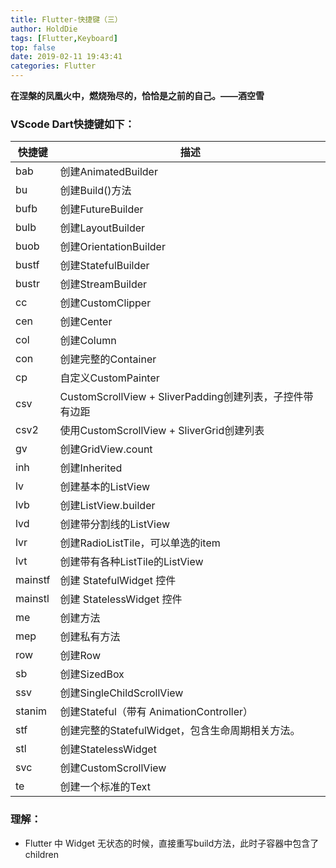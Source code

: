 ```yaml
---
title: Flutter-快捷键（三）
author: HoldDie
tags: [Flutter,Keyboard]
top: false
date: 2019-02-11 19:43:41
categories: Flutter
---
```




**在涅槃的凤凰火中，燃烧殆尽的，恰恰是之前的自己。——酒空雪**

### VScode Dart快捷键如下：

| 快捷键  | 描述                                                     |
| ------- | -------------------------------------------------------- |
| bab     | 创建AnimatedBuilder                                      |
| bu      | 创建Build()方法                                          |
| bufb    | 创建FutureBuilder                                        |
| bulb    | 创建LayoutBuilder                                        |
| buob    | 创建OrientationBuilder                                   |
| bustf   | 创建StatefulBuilder                                      |
| bustr   | 创建StreamBuilder                                        |
| cc      | 创建CustomClipper                                        |
| cen     | 创建Center                                               |
| col     | 创建Column                                               |
| con     | 创建完整的Container                                      |
| cp      | 自定义CustomPainter                                      |
| csv     | CustomScrollView + SliverPadding创建列表，子控件带有边距 |
| csv2    | 使用CustomScrollView + SliverGrid创建列表                |
| gv      | 创建GridView.count                                       |
| inh     | 创建Inherited                                            |
| lv      | 创建基本的ListView                                       |
| lvb     | 创建ListView.builder                                     |
| lvd     | 创建带分割线的ListView                                   |
| lvr     | 创建RadioListTile，可以单选的item                        |
| lvt     | 创建带有各种ListTile的ListView                           |
| mainstf | 创建 StatefulWidget 控件                                 |
| mainstl | 创建 StatelessWidget 控件                                |
| me      | 创建方法                                                 |
| mep     | 创建私有方法                                             |
| row     | 创建Row                                                  |
| sb      | 创建SizedBox                                             |
| ssv     | 创建SingleChildScrollView                                |
| stanim  | 创建Stateful（带有 AnimationController）                 |
| stf     | 创建完整的StatefulWidget，包含生命周期相关方法。         |
| stl     | 创建StatelessWidget                                      |
| svc     | 创建CustomScrollView                                     |
| te      | 创建一个标准的Text                                       |

### 理解：

- Flutter 中 Widget 无状态的时候，直接重写build方法，此时子容器中包含了children